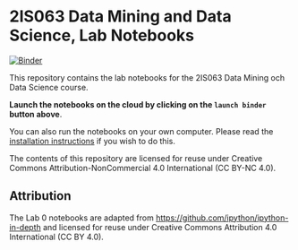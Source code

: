 # 2IS063 Data Mining and Data Science, Lab Notebooks

[![Binder](https://mybinder.org/badge.svg)](https://mybinder.org/v2/gh/UppsalaIM/2IS063)

This repository contains the lab notebooks for the 2IS063 Data Mining och Data Science course.

**Launch the notebooks on the cloud by clicking on the `launch binder` button above**.

You can also run the notebooks on your own computer. Please read the [installation instructions](INSTALL.md) if you wish to do this.

The contents of this repository are licensed for reuse under Creative Commons Attribution-NonCommercial 4.0 International (CC BY-NC 4.0).

## Attribution

The Lab 0 notebooks are adapted from https://github.com/ipython/ipython-in-depth and licensed for reuse under Creative Commons Attribution 4.0 International (CC BY 4.0).
